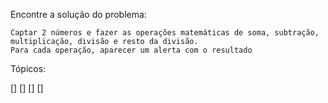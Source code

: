   Encontre a solução do problema:

    Captar 2 números e fazer as operações matemáticas de soma, subtração, multiplicação, divisão e resto da divisão.
    Para cada operação, aparecer um alerta com o resultado

 Tópicos:

 [] 
 [] 
 [] 
 [] 

